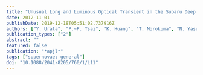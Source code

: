 ```yaml
---
title: "Unusual Long and Luminous Optical Transient in the Subaru Deep Field"
date: 2012-11-01
publishDate: 2019-12-18T05:51:02.737916Z
authors: ["Y. Urata", "P.~P. Tsai", "K. Huang", "T. Morokuma", "N. Yasuda", "M. Tanaka", "K. Motohara", "M. Hayashi", "N. Kashikawa", "C. Ly", "M.~A. Malkan"]
publication_types: ["2"]
abstract: ""
featured: false
publication: "*apjl*"
tags: ["supernovae: general"]
doi: "10.1088/2041-8205/760/1/L11"
---
```


